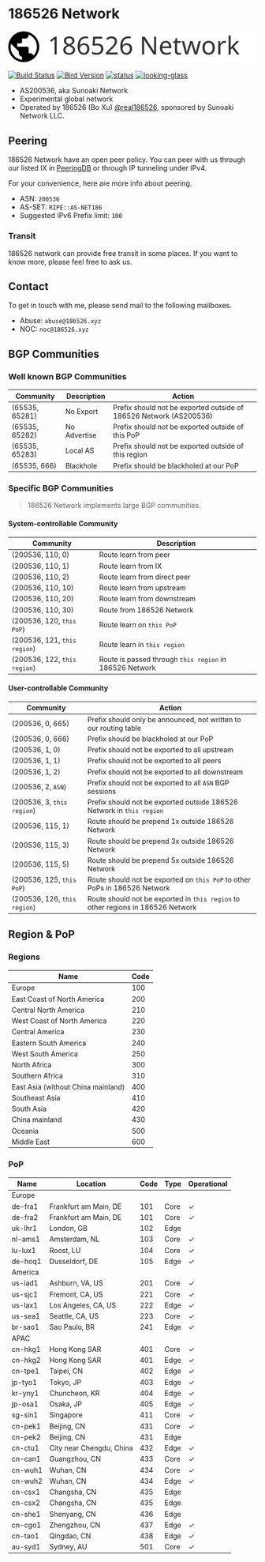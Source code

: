 # 186526 Network

![logo](logo/dark.svg)

[![Build Status](https://ci.186526.xyz/api/badges/186526/net186-config/status.svg)](https://ci.186526.xyz/186526/net186-config)
[![Bird Version](https://img.shields.io/badge/bird-%3E%3D%202.0.10-blue)](https://git.186526.xyz/186526/net186-config)
[![status](https://img.shields.io/badge/status-operational-sucess)](https://uptime.186526.net)
[![looking-glass](https://img.shields.io/badge/looking%20glass-available%20at%20lg.186526.net-blue)](https://lg.186526.net/)

- AS200536, aka Sunoaki Network
- Experimental global network
- Operated by 186526 (Bo Xu) [@real186526](https://t.me/real186526), sponsored by Sunoaki Network LLC.

## Peering

186526 Network have an open peer policy. You can peer with us through our listed IX in [PeeringDB](https://www.peeringdb.com/net/31778) or through IP tunneling under IPv4.

For your convenience, here are more info about peering.

- ASN: `200536`
- AS-SET: `RIPE::AS-NET186`
- Suggested IPv6 Prefix limit: `100`

### Transit

186526 network can provide free transit in some places. If you want to know more, please feel free to ask us.

## Contact

To get in touch with me, please send mail to the following mailboxes.

- Abuse: `abuse@186526.xyz`
- NOC: `noc@186526.xyz`

## BGP Communities

### Well known BGP Communities

| Community      | Description  | Action                                                             |
| -------------- | ------------ | ------------------------------------------------------------------ |
| (65535, 65281) | No Export    | Prefix should not be exported outside of 186526 Network (AS200536) |
| (65535, 65282) | No Advertise | Prefix should not be exported outside of this PoP                  |
| (65535, 65283) | Local AS     | Prefix should not be exported outside of this region               |
| (65535, 666)   | Blackhole    | Prefix should be blackholed at our PoP                             |

### Specific BGP Communities

> 186526 Network implements large BGP communities.

#### System-controllable Community

| Community                    | Description                                             |
| ---------------------------- | ------------------------------------------------------- |
| (200536, 110, 0)             | Route learn from peer                                   |
| (200536, 110, 1)             | Route learn from IX                                     |
| (200536, 110, 2)             | Route learn from direct peer                            |
| (200536, 110, 10)            | Route learn from upstream                               |
| (200536, 110, 20)            | Route learn from downstream                             |
| (200536, 110, 30)            | Route from 186526 Network                               |
| (200536, 120, `this PoP`)    | Route learn on `this PoP`                               |
| (200536, 121, `this region`) | Route learn in `this region`                            |
| (200536, 122, `this region`) | Route is passed through `this region` in 186526 Network |

#### User-controllable Community

| Community                    | Action                                                                           |
| ---------------------------- | -------------------------------------------------------------------------------- |
| (200536, 0, 665)             | Prefix should only be announced, not written to our routing table                |
| (200536, 0, 666)             | Prefix should be blackholed at our PoP                                           |
| (200536, 1, 0)               | Prefix should not be exported to all upstream                                    |
| (200536, 1, 1)               | Prefix should not be exported to all peers                                       |
| (200536, 1, 2)               | Prefix should not be exported to all downstream                                  |
| (200536, 2, `ASN`)           | Prefix should not be exported to all `ASN` BGP sessions                          |
| (200536, 3, `this region`)   | Prefix should not be exported outside 186526 Network in `this region`            |
| (200536, 115, 1)             | Route should be prepend 1x outside 186526 Network                                |
| (200536, 115, 3)             | Route should be prepend 3x outside 186526 Network                                |
| (200536, 115, 5)             | Route should be prepend 5x outside 186526 Network                                |
| (200536, 125, `this PoP`)    | Route should not be exported on `this PoP` to other PoPs in 186526 Network       |
| (200536, 126, `this region`) | Route should not be exported in `this region` to other regions in 186526 Network |

## Region & PoP

### Regions

| Name                               | Code |
| ---------------------------------- | ---- |
| Europe                             | 100  |
| East Coast of North America        | 200  |
| Central North America              | 210  |
| West Coast of North America        | 220  |
| Central America                    | 230  |
| Eastern South America              | 240  |
| West South America                 | 250  |
| North Africa                       | 300  |
| Southern Africa                    | 310  |
| East Asia (without China mainland) | 400  |
| Southeast Asia                     | 410  |
| South Asia                         | 420  |
| China mainland                     | 430  |
| Oceania                            | 500  |
| Middle East                        | 600  |

### PoP

| Name    | Location                 | Code | Type | Operational |
| ------- | ------------------------ | ---- | ---- | ----------- |
| Europe  |
| de-fra1 | Frankfurt am Main, DE    | 101  | Core | ✓           |
| de-fra2 | Frankfurt am Main, DE    | 101  | Core | ✓           |
| uk-lhr1 | London, GB               | 102  | Edge |
| nl-ams1 | Amsterdam, NL            | 103  | Core | ✓           |
| lu-lux1 | Roost, LU                | 104  | Core | ✓           |
| de-hoq1 | Dusseldorf, DE           | 105  | Edge | ✓           |
| America |
| us-iad1 | Ashburn, VA, US          | 201  | Core | ✓           |
| us-sjc1 | Fremont, CA, US          | 221  | Core | ✓           |
| us-lax1 | Los Angeles, CA, US      | 222  | Edge | ✓           |
| us-sea1 | Seattle, CA, US          | 223  | Core | ✓           |
| br-sao1 | Sao Paulo, BR            | 241  | Edge | ✓           |
| APAC    |
| cn-hkg1 | Hong Kong SAR            | 401  | Core | ✓           |
| cn-hkg2 | Hong Kong SAR            | 401  | Edge | ✓           |
| cn-tpe1 | Taipei, CN               | 402  | Edge | ✓           |
| jp-tyo1 | Tokyo, JP                | 403  | Edge | ✓           |
| kr-yny1 | Chuncheon, KR            | 404  | Edge | ✓           |
| jp-osa1 | Osaka, JP                | 405  | Edge | ✓           |
| sg-sin1 | Singapore                | 411  | Core | ✓           |
| cn-pek1 | Beijing, CN              | 431  | Core | ✓           |
| cn-pek2 | Beijing, CN              | 431  | Edge |
| cn-ctu1 | City near Chengdu, China | 432  | Edge | ✓           |
| cn-can1 | Guangzhou, CN            | 433  | Core | ✓           |
| cn-wuh1 | Wuhan, CN                | 434  | Core | ✓           |
| cn-wuh2 | Wuhan, CN                | 434  | Edge | ✓           |
| cn-csx1 | Changsha, CN             | 435  | Edge |
| cn-csx2 | Changsha, CN             | 435  | Edge |
| cn-she1 | Shenyang, CN             | 436  | Edge |
| cn-cgo1 | Zhengzhou, CN            | 437  | Edge | ✓           |
| cn-tao1 | Qingdao, CN              | 438  | Edge | ✓           |
| au-syd1 | Sydney, AU               | 501  | Core | ✓           |
